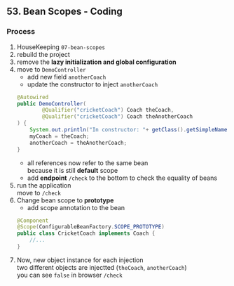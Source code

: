 ## 53. Bean Scopes - Coding

### Process 
1. HouseKeeping `07-bean-scopes`
2. rebuild the project
3. remove the **lazy initialization and global configuration**
4. move to `DemoController`
   * add new field `anotherCoach`
   * update the constructor to inject `anotherCoach`
    ```java
    @Autowired
    public DemoController(
            @Qualifier("cricketCoach") Coach theCoach,
            @Qualifier("cricketCoach") Coach theAnotherCoach
    ) {
        System.out.println("In constructor: "+ getClass().getSimpleName()); 
        myCoach = theCoach; 
        anotherCoach = theAnotherCoach;
    }
    ```
   * all references now refer to the same bean  
   because it is still **default** scope 
   * add **endpoint** `/check` to the bottom to check the equality of beans
5. run the application  
move to `/check`
6. Change bean scope to **prototype**
   * add scope annotation to the bean 
    ```java
    @Component
    @Scope(ConfigurableBeanFactory.SCOPE_PROTOTYPE)
    public class CricketCoach implements Coach {
        //...
    }
    ```
7. Now, new object instance for each injection  
two different objects are injectted (`theCoach`, `anotherCoach`)  
you can see `false` in browser `/check`

